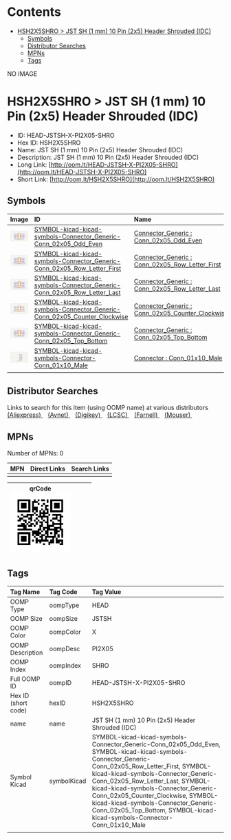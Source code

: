 



Contents
========

* [HSH2X5SHRO > JST SH (1 mm) 10 Pin (2x5) Header Shrouded (IDC)](#hsh2x5shro--jst-sh-1-mm-10-pin-2x5-header-shrouded-idc)
	* [Symbols](#symbols)
	* [Distributor Searches](#distributor-searches)
	* [MPNs](#mpns)
	* [Tags](#tags)
  
NO IMAGE  
# HSH2X5SHRO > JST SH (1 mm) 10 Pin (2x5) Header Shrouded (IDC)

- ID: HEAD-JSTSH-X-PI2X05-SHRO
- Hex ID: HSH2X5SHRO
- Name: JST SH (1 mm) 10 Pin (2x5) Header Shrouded (IDC)
- Description: JST SH (1 mm) 10 Pin (2x5) Header Shrouded (IDC)
- Long Link: [http://oom.lt/HEAD-JSTSH-X-PI2X05-SHRO](http://oom.lt/HEAD-JSTSH-X-PI2X05-SHRO)
- Short Link: [http://oom.lt/HSH2X5SHRO](http://oom.lt/HSH2X5SHRO)

## Symbols
  

|Image|ID|Name|
| :--- | :--- | :--- |
|[![](https://raw.githubusercontent.com/oomlout/oomlout_OOMP_eda_V2/main/SYMBOL/kicad/kicad-symbols/Connector_Generic/Conn_02x05_Odd_Even/image_140.png)](https://github.com/oomlout/oomlout_OOMP_eda_V2/tree/main/SYMBOL/kicad/kicad-symbols/Connector_Generic/Conn_02x05_Odd_Even/)|[SYMBOL-kicad-kicad-symbols-Connector_Generic-Conn_02x05_Odd_Even](https://github.com/oomlout/oomlout_OOMP_eda_V2/tree/main/SYMBOL/kicad/kicad-symbols/Connector_Generic/Conn_02x05_Odd_Even/)|[Connector_Generic : Conn_02x05_Odd_Even](https://github.com/oomlout/oomlout_OOMP_eda_V2/tree/main/SYMBOL/kicad/kicad-symbols/Connector_Generic/Conn_02x05_Odd_Even/)|
|[![](https://raw.githubusercontent.com/oomlout/oomlout_OOMP_eda_V2/main/SYMBOL/kicad/kicad-symbols/Connector_Generic/Conn_02x05_Row_Letter_First/image_140.png)](https://github.com/oomlout/oomlout_OOMP_eda_V2/tree/main/SYMBOL/kicad/kicad-symbols/Connector_Generic/Conn_02x05_Row_Letter_First/)|[SYMBOL-kicad-kicad-symbols-Connector_Generic-Conn_02x05_Row_Letter_First](https://github.com/oomlout/oomlout_OOMP_eda_V2/tree/main/SYMBOL/kicad/kicad-symbols/Connector_Generic/Conn_02x05_Row_Letter_First/)|[Connector_Generic : Conn_02x05_Row_Letter_First](https://github.com/oomlout/oomlout_OOMP_eda_V2/tree/main/SYMBOL/kicad/kicad-symbols/Connector_Generic/Conn_02x05_Row_Letter_First/)|
|[![](https://raw.githubusercontent.com/oomlout/oomlout_OOMP_eda_V2/main/SYMBOL/kicad/kicad-symbols/Connector_Generic/Conn_02x05_Row_Letter_Last/image_140.png)](https://github.com/oomlout/oomlout_OOMP_eda_V2/tree/main/SYMBOL/kicad/kicad-symbols/Connector_Generic/Conn_02x05_Row_Letter_Last/)|[SYMBOL-kicad-kicad-symbols-Connector_Generic-Conn_02x05_Row_Letter_Last](https://github.com/oomlout/oomlout_OOMP_eda_V2/tree/main/SYMBOL/kicad/kicad-symbols/Connector_Generic/Conn_02x05_Row_Letter_Last/)|[Connector_Generic : Conn_02x05_Row_Letter_Last](https://github.com/oomlout/oomlout_OOMP_eda_V2/tree/main/SYMBOL/kicad/kicad-symbols/Connector_Generic/Conn_02x05_Row_Letter_Last/)|
|[![](https://raw.githubusercontent.com/oomlout/oomlout_OOMP_eda_V2/main/SYMBOL/kicad/kicad-symbols/Connector_Generic/Conn_02x05_Counter_Clockwise/image_140.png)](https://github.com/oomlout/oomlout_OOMP_eda_V2/tree/main/SYMBOL/kicad/kicad-symbols/Connector_Generic/Conn_02x05_Counter_Clockwise/)|[SYMBOL-kicad-kicad-symbols-Connector_Generic-Conn_02x05_Counter_Clockwise](https://github.com/oomlout/oomlout_OOMP_eda_V2/tree/main/SYMBOL/kicad/kicad-symbols/Connector_Generic/Conn_02x05_Counter_Clockwise/)|[Connector_Generic : Conn_02x05_Counter_Clockwise](https://github.com/oomlout/oomlout_OOMP_eda_V2/tree/main/SYMBOL/kicad/kicad-symbols/Connector_Generic/Conn_02x05_Counter_Clockwise/)|
|[![](https://raw.githubusercontent.com/oomlout/oomlout_OOMP_eda_V2/main/SYMBOL/kicad/kicad-symbols/Connector_Generic/Conn_02x05_Top_Bottom/image_140.png)](https://github.com/oomlout/oomlout_OOMP_eda_V2/tree/main/SYMBOL/kicad/kicad-symbols/Connector_Generic/Conn_02x05_Top_Bottom/)|[SYMBOL-kicad-kicad-symbols-Connector_Generic-Conn_02x05_Top_Bottom](https://github.com/oomlout/oomlout_OOMP_eda_V2/tree/main/SYMBOL/kicad/kicad-symbols/Connector_Generic/Conn_02x05_Top_Bottom/)|[Connector_Generic : Conn_02x05_Top_Bottom](https://github.com/oomlout/oomlout_OOMP_eda_V2/tree/main/SYMBOL/kicad/kicad-symbols/Connector_Generic/Conn_02x05_Top_Bottom/)|
|[![](https://raw.githubusercontent.com/oomlout/oomlout_OOMP_eda_V2/main/SYMBOL/kicad/kicad-symbols/Connector/Conn_01x10_Male/image_140.png)](https://github.com/oomlout/oomlout_OOMP_eda_V2/tree/main/SYMBOL/kicad/kicad-symbols/Connector/Conn_01x10_Male/)|[SYMBOL-kicad-kicad-symbols-Connector-Conn_01x10_Male](https://github.com/oomlout/oomlout_OOMP_eda_V2/tree/main/SYMBOL/kicad/kicad-symbols/Connector/Conn_01x10_Male/)|[Connector : Conn_01x10_Male](https://github.com/oomlout/oomlout_OOMP_eda_V2/tree/main/SYMBOL/kicad/kicad-symbols/Connector/Conn_01x10_Male/)|
||||

## Distributor Searches
  
Links to search for this item (using OOMP name) at various distributors  
[(Aliexpress) ](https://www.aliexpress.com/wholesale?SearchText=1117JST+SH+1+mm+10+Pin+2x5+Header+Shrouded+IDC)&nbsp;&nbsp;&nbsp;[(Avnet) ](https://www.avnet.com/shop/us/search/JST+SH+1+mm+10+Pin+2x5+Header+Shrouded+IDC)&nbsp;&nbsp;&nbsp;[(Digikey) ](https://www.digikey.co.uk/en/products/result?s=JST+SH+1+mm+10+Pin+2x5+Header+Shrouded+IDC)&nbsp;&nbsp;&nbsp;[(LCSC) ](https://www.lcsc.com/search?q=JST+SH+1+mm+10+Pin+2x5+Header+Shrouded+IDC)&nbsp;&nbsp;&nbsp;[(Farnell) ](https://uk.farnell.com/search?st=JST+SH+1+mm+10+Pin+2x5+Header+Shrouded+IDC)&nbsp;&nbsp;&nbsp;[(Mouser) ](https://www.mouser.com/c/?q=JST+SH+1+mm+10+Pin+2x5+Header+Shrouded+IDC)&nbsp;&nbsp;&nbsp;
## MPNs
  
Number of MPNs: 0  

|MPN|Direct Links|Search Links|
| :--- | :--- | :--- |
||||
  

|qrCode<br>[![](https://raw.githubusercontent.com/oomlout/oomlout_OOMP_parts_V2/main/HEAD/JSTSH/X/PI2X05/SHRO/qrCode_140.png)](https://github.com/oomlout/oomlout_OOMP_parts_V2/tree/main/HEAD/JSTSH/X/PI2X05/SHRO/qrCode.png)||||
| :---: | :---: | :---: | :---: |

## Tags
  

|Tag Name|Tag Code|Tag Value|
| :--- | :--- | :--- |
|OOMP Type|oompType|HEAD|
|OOMP Size|oompSize|JSTSH|
|OOMP Color|oompColor|X|
|OOMP Description|oompDesc|PI2X05|
|OOMP Index|oompIndex|SHRO|
|Full OOMP ID|oompID|HEAD-JSTSH-X-PI2X05-SHRO|
|Hex ID (short code)|hexID|HSH2X5SHRO|
|name|name|JST SH (1 mm) 10 Pin (2x5) Header Shrouded (IDC)|
|Symbol Kicad|symbolKicad|SYMBOL-kicad-kicad-symbols-Connector_Generic-Conn_02x05_Odd_Even, SYMBOL-kicad-kicad-symbols-Connector_Generic-Conn_02x05_Row_Letter_First, SYMBOL-kicad-kicad-symbols-Connector_Generic-Conn_02x05_Row_Letter_Last, SYMBOL-kicad-kicad-symbols-Connector_Generic-Conn_02x05_Counter_Clockwise, SYMBOL-kicad-kicad-symbols-Connector_Generic-Conn_02x05_Top_Bottom, SYMBOL-kicad-kicad-symbols-Connector-Conn_01x10_Male|
||||
